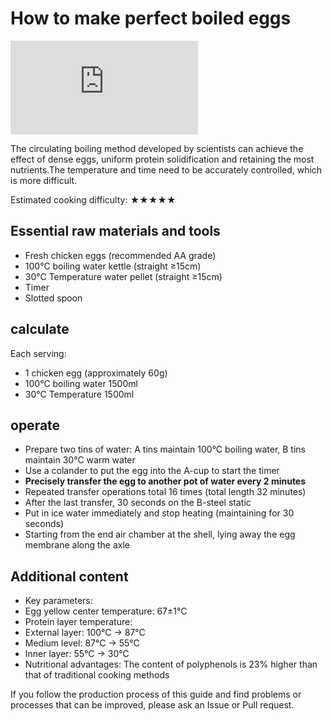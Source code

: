 # How to make perfect boiled eggs

![Perfect Boiled Eggs](https://img-s-msn-com.akamaized.net/tenant/amp/entityid/AA1yBdnK.img?w=768&h=512&m=6)

The circulating boiling method developed by scientists can achieve the effect of dense eggs, uniform protein solidification and retaining the most nutrients.The temperature and time need to be accurately controlled, which is more difficult.

Estimated cooking difficulty: ★★★★★

## Essential raw materials and tools

- Fresh chicken eggs (recommended AA grade)
- 100°C boiling water kettle (straight ≥15cm)
- 30°C Temperature water pellet (straight ≥15cm)
- Timer
- Slotted spoon

## calculate

Each serving:

- 1 chicken egg (approximately 60g)
- 100°C boiling water 1500ml
- 30°C Temperature 1500ml

## operate

- Prepare two tins of water: A tins maintain 100°C boiling water, B tins maintain 30°C warm water
- Use a colander to put the egg into the A-cup to start the timer
- **Precisely transfer the egg to another pot of water every 2 minutes**
- Repeated transfer operations total 16 times (total length 32 minutes)
- After the last transfer, 30 seconds on the B-steel static
- Put in ice water immediately and stop heating (maintaining for 30 seconds)
- Starting from the end air chamber at the shell, lying away the egg membrane along the axle

## Additional content

- Key parameters:
- Egg yellow center temperature: 67±1°C
- Protein layer temperature:
- External layer: 100°C → 87°C
- Medium level: 87°C → 55°C
- Inner layer: 55°C → 30°C
- Nutritional advantages: The content of polyphenols is 23% higher than that of traditional cooking methods

If you follow the production process of this guide and find problems or processes that can be improved, please ask an Issue or Pull request.